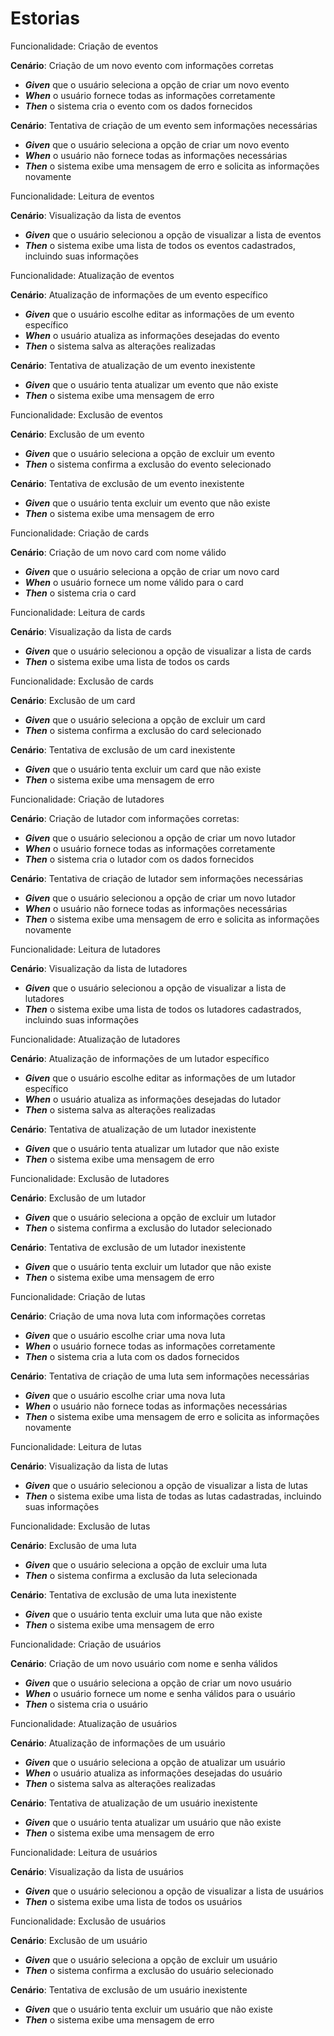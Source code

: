 
# Estorias

Funcionalidade: Criação de eventos

 **Cenário**: Criação de um novo evento com informações corretas
  - ***Given*** que o usuário seleciona a opção de criar um novo evento
  - ***When*** o usuário fornece todas as informações corretamente
  - ***Then*** o sistema cria o evento com os dados fornecidos

 **Cenário**: Tentativa de criação de um evento sem informações necessárias
   - ***Given*** que o usuário seleciona a opção de criar um novo evento
   - ***When*** o usuário não fornece todas as informações necessárias
   - ***Then*** o sistema exibe uma mensagem de erro e solicita as informações novamente

Funcionalidade: Leitura de eventos

**Cenário**: Visualização da lista de eventos
 - ***Given*** que o usuário selecionou a opção de visualizar a lista de eventos
 - ***Then*** o sistema exibe uma lista de todos os eventos cadastrados, incluindo suas informações

Funcionalidade: Atualização de eventos

**Cenário**: Atualização de informações de um evento específico
 - ***Given***  que o usuário escolhe editar as informações de um evento específico
 - ***When*** o usuário atualiza as informações desejadas do evento
 - ***Then*** o sistema salva as alterações realizadas

**Cenário**: Tentativa de atualização de um evento inexistente
 - ***Given*** que o usuário tenta atualizar um evento que não existe
 - ***Then*** o sistema exibe uma mensagem de erro

Funcionalidade: Exclusão de eventos

**Cenário**: Exclusão de um evento
  - ***Given*** que o usuário seleciona a opção de excluir um evento
  - ***Then*** o sistema confirma a exclusão do evento selecionado

**Cenário**: Tentativa de exclusão de um evento inexistente
   - ***Given*** que o usuário tenta excluir um evento que não existe
   - ***Then*** o sistema exibe uma mensagem de erro

Funcionalidade: Criação de cards

**Cenário**: Criação de um novo card com nome válido
  - ***Given*** que o usuário seleciona a opção de criar um novo card
  - ***When***  o usuário fornece um nome válido para o card
  - ***Then*** o sistema cria o card

Funcionalidade: Leitura de cards

 **Cenário**: Visualização da lista de cards
   - ***Given*** que o usuário selecionou a opção de visualizar a lista de cards
   - ***Then*** o sistema exibe uma lista de todos os cards

Funcionalidade: Exclusão de cards

**Cenário**: Exclusão de um card
  - ***Given***  que o usuário seleciona a opção de excluir um card
  - ***Then***  o sistema confirma a exclusão do card selecionado

**Cenário**: Tentativa de exclusão de um card inexistente
  - ***Given*** que o usuário tenta excluir um card que não existe
  - ***Then***  o sistema exibe uma mensagem de erro


Funcionalidade: Criação de lutadores

**Cenário**: Criação de lutador com informações corretas:
 - ***Given*** que o usuário selecionou a opção de criar um novo lutador
 - ***When*** o usuário fornece todas as informações corretamente
 - ***Then*** o sistema cria o lutador com os dados fornecidos

**Cenário**: Tentativa de criação de lutador sem informações necessárias
  - ***Given*** que o usuário selecionou a opção de criar um novo lutador
  - ***When***  o usuário não fornece todas as informações necessárias
  - ***Then*** o sistema exibe uma mensagem de erro e solicita as informações novamente

Funcionalidade: Leitura de lutadores

**Cenário**: Visualização da lista de lutadores
  - ***Given***  que o usuário selecionou a opção de visualizar a lista de lutadores
  - ***Then***  o sistema exibe uma lista de todos os lutadores cadastrados, incluindo suas informações

Funcionalidade: Atualização de lutadores

**Cenário**: Atualização de informações de um lutador específico
 - ***Given*** que o usuário escolhe editar as informações de um lutador específico
 - ***When***  o usuário atualiza as informações desejadas do lutador
 - ***Then*** o sistema salva as alterações realizadas

 **Cenário**: Tentativa de atualização de um lutador inexistente
   - ***Given*** que o usuário tenta atualizar um lutador que não existe
   - ***Then*** o sistema exibe uma mensagem de erro

Funcionalidade: Exclusão de lutadores

**Cenário**: Exclusão de um lutador
 - ***Given*** que o usuário seleciona a opção de excluir um lutador
 - ***Then*** o sistema confirma a exclusão do lutador selecionado

**Cenário**: Tentativa de exclusão de um lutador inexistente
 - ***Given*** que o usuário tenta excluir um lutador que não existe
 - ***Then*** o sistema exibe uma mensagem de erro

Funcionalidade: Criação de lutas

**Cenário**: Criação de uma nova luta com informações corretas
 - ***Given*** que o usuário escolhe criar uma nova luta
 - ***When*** o usuário fornece todas as informações corretamente
 - ***Then*** o sistema cria a luta com os dados fornecidos

**Cenário**: Tentativa de criação de uma luta sem informações necessárias
 - ***Given***  que o usuário escolhe criar uma nova luta
  - ***When*** o usuário não fornece todas as informações necessárias
  - ***Then*** o sistema exibe uma mensagem de erro e solicita as informações novamente

Funcionalidade: Leitura de lutas

 **Cenário**: Visualização da lista de lutas
  - ***Given*** que o usuário selecionou a opção de visualizar a lista de lutas
  - ***Then***  o sistema exibe uma lista de todas as lutas cadastradas, incluindo suas informações

Funcionalidade: Exclusão de lutas

 **Cenário**: Exclusão de uma luta
  - ***Given*** que o usuário seleciona a opção de excluir uma luta
  - ***Then***  o sistema confirma a exclusão da luta selecionada

 **Cenário**: Tentativa de exclusão de uma luta inexistente
   - ***Given***  que o usuário tenta excluir uma luta que não existe
   - ***Then***  o sistema exibe uma mensagem de erro

Funcionalidade: Criação de usuários

**Cenário**: Criação de um novo usuário com nome e senha válidos
  - ***Given*** que o usuário seleciona a opção de criar um novo usuário
  - ***When*** o usuário fornece um nome e senha válidos para o usuário
  - ***Then***  o sistema cria o usuário

Funcionalidade: Atualização de usuários

**Cenário**: Atualização de informações de um usuário
  - ***Given*** que o usuário seleciona a opção de atualizar um usuário
  - ***When*** o usuário atualiza as informações desejadas do usuário
  - ***Then***  o sistema salva as alterações realizadas

**Cenário**: Tentativa de atualização de um usuário inexistente
 - ***Given***  que o usuário tenta atualizar um usuário que não existe
 - ***Then*** o sistema exibe uma mensagem de erro

Funcionalidade: Leitura de usuários

**Cenário**: Visualização da lista de usuários
 - ***Given*** que o usuário selecionou a opção de visualizar a lista de usuários
 - ***Then*** o sistema exibe uma lista de todos os usuários

Funcionalidade: Exclusão de usuários

**Cenário**: Exclusão de um usuário
 - ***Given*** que o usuário seleciona a opção de excluir um usuário
 - ***Then*** o sistema confirma a exclusão do usuário selecionado

**Cenário**: Tentativa de exclusão de um usuário inexistente
- ***Given*** que o usuário tenta excluir um usuário que não existe
- ***Then*** o sistema exibe uma mensagem de erro

